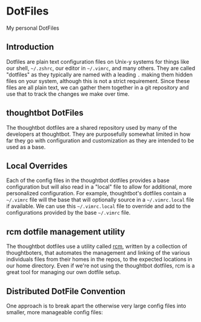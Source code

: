 # DotFiles
 My personal DotFiles

 ## Introduction

 Dotfiles are plain text configuration files on Unix-y systems for things like our shell, `~/.zshrc`, our editor in `~/.vimrc`, and many others. They are called "dotfiles" as they typically are named with a leading `.` making them hidden files on your system, although this is not a strict requirement. Since these files are all plain text, we can gather them together in a git repository and use that to track the changes we make over time.

 ## thoughtbot DotFiles

 The thoughtbot dotfiles are a shared repository used by many of the developers at thoughtbot. They are purposefully somewhat limited in how far they go with configuration and customization as they are intended to be used as a base.
 ## Local Overrides

 Each of the config files in the thoughtbot dotfiles provides a base configuration but will also read in a "local" file to allow for additional, more personalized configuration.
 For example, thoughtbot's dotfiles contain a `~/.vimrc` file will the base that will optionally source in a `~/.vimrc.local` file if available. We can use this  `~/.vimrc.local` file to override and add to the configurations provided by the base `~/.vimrc` file.

 ## rcm dotfile management utility

 The thoughtbot dotfiles use a utility called [rcm](https://github.com/thoughtbot/rcm), written by a collection of thoughtboters, that automates the management and linking of the various individuals files from their homes in the repos, to the expected locations in our home directory.
 Even if we're not using the thoughtbot dotfiles, rcm is a great tool for managing our own dotfile setup.

 ## Distributed DotFile Convention

 One approach is to break apart the otherwise very large config files into smaller, more manageable config files:
